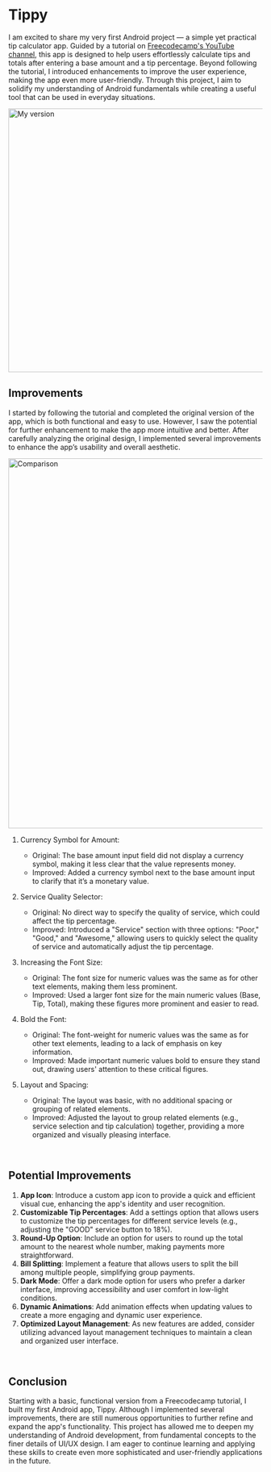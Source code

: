 # Tippy

I am excited to share my very first Android project — a simple yet practical tip calculator app. Guided by a tutorial on [Freecodecamp's YouTube channel](https://www.youtube.com/watch?v=FjrKMcnKahY), this app is designed to help users effortlessly calculate tips and totals after entering a base amount and a tip percentage. Beyond following the tutorial, I introduced enhancements to improve the user experience, making the app even more user-friendly. Through this project, I aim to solidify my understanding of Android fundamentals while creating a useful tool that can be used in everyday situations. 

<img width="523" alt="My version" src="https://github.com/user-attachments/assets/fd4129ef-6efe-4c89-8a08-3b556b9470e9">

<br/>

## Improvements

I started by following the tutorial and completed the original version of the app, which is both functional and easy to use. However, I saw the potential for further enhancement to make the app more intuitive and better. After carefully analyzing the original design, I implemented several improvements to enhance the app’s usability and overall aesthetic.

<img width="734" alt="Comparison" src="https://github.com/user-attachments/assets/d2c3ba93-2473-4363-a9da-860399486403">

<br/>

1. Currency Symbol for Amount:
    * Original: The base amount input field did not display a currency symbol, making it less clear that the value represents money.
    * Improved: Added a currency symbol next to the base amount input to clarify that it’s a monetary value.

2. Service Quality Selector:
    * Original: No direct way to specify the quality of service, which could affect the tip percentage.
    * Improved: Introduced a "Service" section with three options: "Poor," "Good," and "Awesome," allowing users to quickly select the quality of service and automatically adjust the tip percentage.

3. Increasing the Font Size:
    * Original: The font size for numeric values was the same as for other text elements, making them less prominent.
    * Improved: Used a larger font size for the main numeric values (Base, Tip, Total), making these figures more prominent and easier to read.

4. Bold the Font:
    * Original: The font-weight for numeric values was the same as for other text elements, leading to a lack of emphasis on key information.
    * Improved: Made important numeric values bold to ensure they stand out, drawing users' attention to these critical figures.

5. Layout and Spacing:
    * Original: The layout was basic, with no additional spacing or grouping of related elements.
    * Improved: Adjusted the layout to group related elements (e.g., service selection and tip calculation) together, providing a more organized and visually pleasing interface.

<br/>

## Potential Improvements

1. **App Icon**: Introduce a custom app icon to provide a quick and efficient visual cue, enhancing the app's identity and user recognition.
2. **Customizable Tip Percentages**: Add a settings option that allows users to customize the tip percentages for different service levels (e.g., adjusting the "GOOD" service button to 18%).
3. **Round-Up Option**: Include an option for users to round up the total amount to the nearest whole number, making payments more straightforward.
4. **Bill Splitting**: Implement a feature that allows users to split the bill among multiple people, simplifying group payments.
5. **Dark Mode**: Offer a dark mode option for users who prefer a darker interface, improving accessibility and user comfort in low-light conditions.
6. **Dynamic Animations**: Add animation effects when updating values to create a more engaging and dynamic user experience.
7. **Optimized Layout Management**: As new features are added, consider utilizing advanced layout management techniques to maintain a clean and organized user interface.

<br/>

## Conclusion

Starting with a basic, functional version from a Freecodecamp tutorial, I built my first Android app, Tippy. Although I implemented several improvements, there are still numerous opportunities to further refine and expand the app's functionality. This project has allowed me to deepen my understanding of Android development, from fundamental concepts to the finer details of UI/UX design. I am eager to continue learning and applying these skills to create even more sophisticated and user-friendly applications in the future.
